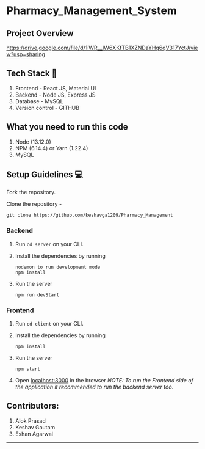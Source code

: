 # Pharmacy_Management_System

## Project Overview
https://drive.google.com/file/d/1iWR__IW6XKfTB1XZNDaYHq6qV317YctJ/view?usp=sharing

## Tech Stack 🚀
1. Frontend - React JS, Material UI
2. Backend - Node JS, Express JS
3. Database - MySQL
4. Version control - GITHUB
  
## What you need to run this code
1. Node (13.12.0)
2. NPM (6.14.4) or Yarn (1.22.4)
3. MySQL

## Setup Guidelines 💻

Fork the repository.

Clone the repository -
```
git clone https://github.com/keshavga1209/Pharmacy_Management
```

### Backend

1. Run `cd server` on your CLI.

2. Install the dependencies by running
    ```
    nodemon to run development mode
    npm install
    ```

2. Run the server
    ```
    npm run devStart
    ```


### Frontend

1. Run `cd client` on your CLI.

2. Install the dependencies by running
    ```
    npm install
    ```

3. Run the server
    ```
    npm start
    ```
    
4. Open [localhost:3000](http://localhost:3000/) in the browser
_NOTE: To run the Frontend side of the application it recommended to run the backend server too._

## Contributors:
1. Alok Prasad 
2. Keshav Gautam
3. Eshan Agarwal


---- 
